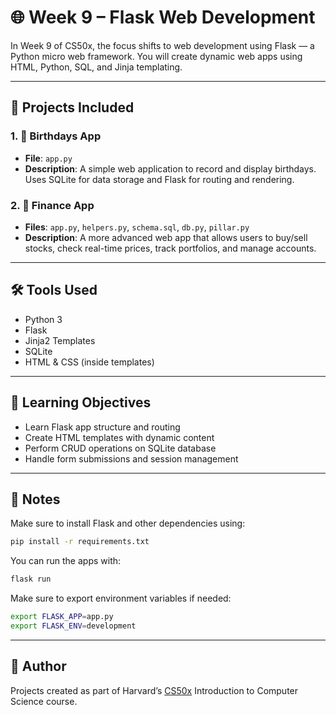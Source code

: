 
# 🌐 Week 9 – Flask Web Development

In Week 9 of CS50x, the focus shifts to web development using Flask — a Python micro web framework. You will create dynamic web apps using HTML, Python, SQL, and Jinja templating.

---

## 📂 Projects Included

### 1. 🎂 Birthdays App
- **File**: `app.py`
- **Description**: A simple web application to record and display birthdays. Uses SQLite for data storage and Flask for routing and rendering.

### 2. 💸 Finance App
- **Files**: `app.py`, `helpers.py`, `schema.sql`, `db.py`, `pillar.py`
- **Description**: A more advanced web app that allows users to buy/sell stocks, check real-time prices, track portfolios, and manage accounts.

---

## 🛠️ Tools Used
- Python 3
- Flask
- Jinja2 Templates
- SQLite
- HTML & CSS (inside templates)

---

## 🎯 Learning Objectives
- Learn Flask app structure and routing
- Create HTML templates with dynamic content
- Perform CRUD operations on SQLite database
- Handle form submissions and session management

---

## 📎 Notes
Make sure to install Flask and other dependencies using:

```bash
pip install -r requirements.txt
```

You can run the apps with:

```bash
flask run
```

Make sure to export environment variables if needed:

```bash
export FLASK_APP=app.py
export FLASK_ENV=development
```

---

## 🧠 Author
Projects created as part of Harvard’s [CS50x](https://cs50.harvard.edu/x/) Introduction to Computer Science course.
